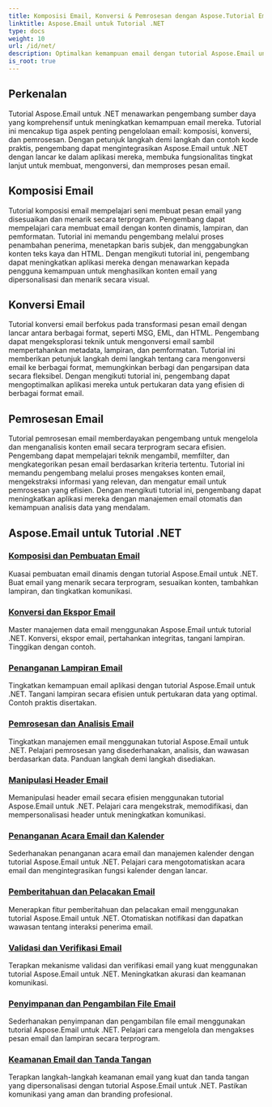```yaml
---
title: Komposisi Email, Konversi & Pemrosesan dengan Aspose.Tutorial Email
linktitle: Aspose.Email untuk Tutorial .NET
type: docs
weight: 10
url: /id/net/
description: Optimalkan kemampuan email dengan tutorial Aspose.Email untuk .NET. Pelajari komposisi, konversi, dan pemrosesan untuk pengelolaan email tingkat lanjut.
is_root: true
---
```


## Perkenalan

Tutorial Aspose.Email untuk .NET menawarkan pengembang sumber daya yang komprehensif untuk meningkatkan kemampuan email mereka. Tutorial ini mencakup tiga aspek penting pengelolaan email: komposisi, konversi, dan pemrosesan. Dengan petunjuk langkah demi langkah dan contoh kode praktis, pengembang dapat mengintegrasikan Aspose.Email untuk .NET dengan lancar ke dalam aplikasi mereka, membuka fungsionalitas tingkat lanjut untuk membuat, mengonversi, dan memproses pesan email.

## Komposisi Email

Tutorial komposisi email mempelajari seni membuat pesan email yang disesuaikan dan menarik secara terprogram. Pengembang dapat mempelajari cara membuat email dengan konten dinamis, lampiran, dan pemformatan. Tutorial ini memandu pengembang melalui proses penambahan penerima, menetapkan baris subjek, dan menggabungkan konten teks kaya dan HTML. Dengan mengikuti tutorial ini, pengembang dapat meningkatkan aplikasi mereka dengan menawarkan kepada pengguna kemampuan untuk menghasilkan konten email yang dipersonalisasi dan menarik secara visual.

## Konversi Email

Tutorial konversi email berfokus pada transformasi pesan email dengan lancar antara berbagai format, seperti MSG, EML, dan HTML. Pengembang dapat mengeksplorasi teknik untuk mengonversi email sambil mempertahankan metadata, lampiran, dan pemformatan. Tutorial ini memberikan petunjuk langkah demi langkah tentang cara mengonversi email ke berbagai format, memungkinkan berbagi dan pengarsipan data secara fleksibel. Dengan mengikuti tutorial ini, pengembang dapat mengoptimalkan aplikasi mereka untuk pertukaran data yang efisien di berbagai format email.

## Pemrosesan Email

Tutorial pemrosesan email memberdayakan pengembang untuk mengelola dan menganalisis konten email secara terprogram secara efisien. Pengembang dapat mempelajari teknik mengambil, memfilter, dan mengkategorikan pesan email berdasarkan kriteria tertentu. Tutorial ini memandu pengembang melalui proses mengakses konten email, mengekstraksi informasi yang relevan, dan mengatur email untuk pemrosesan yang efisien. Dengan mengikuti tutorial ini, pengembang dapat meningkatkan aplikasi mereka dengan manajemen email otomatis dan kemampuan analisis data yang mendalam.

## Aspose.Email untuk Tutorial .NET
### [Komposisi dan Pembuatan Email](./email-composition-and-creation/)
Kuasai pembuatan email dinamis dengan tutorial Aspose.Email untuk .NET. Buat email yang menarik secara terprogram, sesuaikan konten, tambahkan lampiran, dan tingkatkan komunikasi.
### [Konversi dan Ekspor Email](./email-conversion-and-export/)
Master manajemen data email menggunakan Aspose.Email untuk tutorial .NET. Konversi, ekspor email, pertahankan integritas, tangani lampiran. Tinggikan dengan contoh.
### [Penanganan Lampiran Email](./email-attachment-handling/)
Tingkatkan kemampuan email aplikasi dengan tutorial Aspose.Email untuk .NET. Tangani lampiran secara efisien untuk pertukaran data yang optimal. Contoh praktis disertakan.
### [Pemrosesan dan Analisis Email](./email-processing-and-analysis/)
Tingkatkan manajemen email menggunakan tutorial Aspose.Email untuk .NET. Pelajari pemrosesan yang disederhanakan, analisis, dan wawasan berdasarkan data. Panduan langkah demi langkah disediakan.
### [Manipulasi Header Email](./email-header-manipulation/)
Memanipulasi header email secara efisien menggunakan tutorial Aspose.Email untuk .NET. Pelajari cara mengekstrak, memodifikasi, dan mempersonalisasi header untuk meningkatkan komunikasi.
### [Penanganan Acara Email dan Kalender](./email-event-and-calendar-handling/)
Sederhanakan penanganan acara email dan manajemen kalender dengan tutorial Aspose.Email untuk .NET. Pelajari cara mengotomatiskan acara email dan mengintegrasikan fungsi kalender dengan lancar.
### [Pemberitahuan dan Pelacakan Email](./email-notification-and-tracking/)
Menerapkan fitur pemberitahuan dan pelacakan email menggunakan tutorial Aspose.Email untuk .NET. Otomatiskan notifikasi dan dapatkan wawasan tentang interaksi penerima email.
### [Validasi dan Verifikasi Email](./email-validation-and-verification/)
Terapkan mekanisme validasi dan verifikasi email yang kuat menggunakan tutorial Aspose.Email untuk .NET. Meningkatkan akurasi dan keamanan komunikasi.
### [Penyimpanan dan Pengambilan File Email](./email-file-storage-and-retrieval/)
Sederhanakan penyimpanan dan pengambilan file email menggunakan tutorial Aspose.Email untuk .NET. Pelajari cara mengelola dan mengakses pesan email dan lampiran secara terprogram.
### [Keamanan Email dan Tanda Tangan](./email-security-and-signatures/)
Terapkan langkah-langkah keamanan email yang kuat dan tanda tangan yang dipersonalisasi dengan tutorial Aspose.Email untuk .NET. Pastikan komunikasi yang aman dan branding profesional.